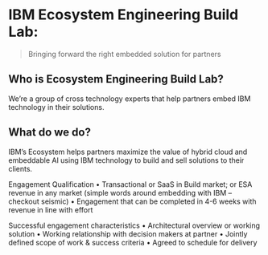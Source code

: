 # IBM Ecosystem Engineering Build Lab:

> Bringing forward the right embedded solution for partners


## Who is Ecosystem Engineering Build Lab?

We’re a group of cross technology experts that help partners embed IBM technology in their solutions.

## What do we do?
IBM’s Ecosystem helps partners maximize the value of hybrid cloud and embeddable AI using IBM technology to build and sell solutions to their clients.

Engagement Qualification
• Transactional or SaaS in Build market; or ESA revenue in any market (simple words around
embedding with IBM – checkout seismic)
• Engagement that can be completed in 4-6 weeks with revenue in line with effort

Successful engagement characteristics
• Architectural overview or working solution
• Working relationship with decision makers at partner
• Jointly defined scope of work & success criteria
• Agreed to schedule for delivery
